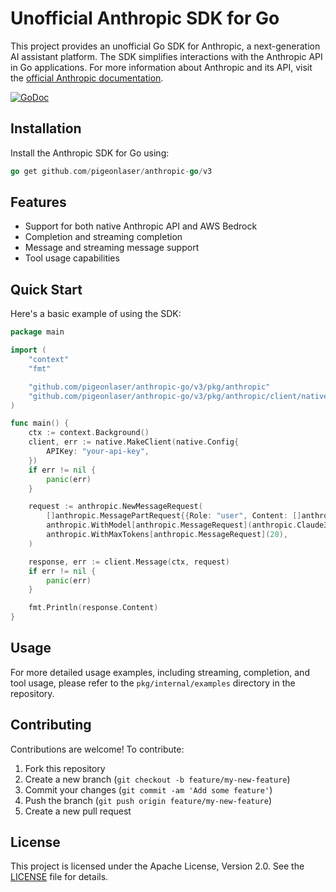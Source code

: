 # Unofficial Anthropic SDK for Go

This project provides an unofficial Go SDK for Anthropic, a next-generation AI assistant platform. The SDK simplifies interactions with the Anthropic API in Go applications. For more information about Anthropic and its API, visit the [official Anthropic documentation](https://console.anthropic.com/docs).

[![GoDoc](https://godoc.org/github.com/pigeonlaser/anthropic-go?status.svg)](https://pkg.go.dev/github.com/pigeonlaser/anthropic-go/v3)

## Installation

Install the Anthropic SDK for Go using:

```go
go get github.com/pigeonlaser/anthropic-go/v3
```

## Features

- Support for both native Anthropic API and AWS Bedrock
- Completion and streaming completion
- Message and streaming message support
- Tool usage capabilities

## Quick Start

Here's a basic example of using the SDK:

```go
package main

import (
	"context"
	"fmt"

	"github.com/pigeonlaser/anthropic-go/v3/pkg/anthropic"
	"github.com/pigeonlaser/anthropic-go/v3/pkg/anthropic/client/native"
)

func main() {
	ctx := context.Background()
	client, err := native.MakeClient(native.Config{
		APIKey: "your-api-key",
	})
	if err != nil {
		panic(err)
	}

	request := anthropic.NewMessageRequest(
		[]anthropic.MessagePartRequest{{Role: "user", Content: []anthropic.ContentBlock{anthropic.NewTextContentBlock("Hello, world!")}}},
		anthropic.WithModel[anthropic.MessageRequest](anthropic.Claude35Sonnet),
		anthropic.WithMaxTokens[anthropic.MessageRequest](20),
	)

	response, err := client.Message(ctx, request)
	if err != nil {
		panic(err)
	}

	fmt.Println(response.Content)
}
```

## Usage

For more detailed usage examples, including streaming, completion, and tool usage, please refer to the `pkg/internal/examples` directory in the repository.

## Contributing

Contributions are welcome! To contribute:

1. Fork this repository
2. Create a new branch (`git checkout -b feature/my-new-feature`)
3. Commit your changes (`git commit -am 'Add some feature'`)
4. Push the branch (`git push origin feature/my-new-feature`)
5. Create a new pull request

## License

This project is licensed under the Apache License, Version 2.0. See the [LICENSE](LICENSE) file for details.
